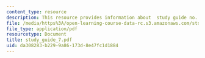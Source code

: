 ```yaml
---
content_type: resource
description: This resource provides information about  study guide no. 7.
file: /media/https%3A/open-learning-course-data-rc.s3.amazonaws.com/sts-005-disease-and-society-in-america-fall-2005/da308283b2299a86173d8e47fc1d1884_study_guide_7.pdf
file_type: application/pdf
resourcetype: Document
title: study_guide_7.pdf
uid: da308283-b229-9a86-173d-8e47fc1d1884
---
```

